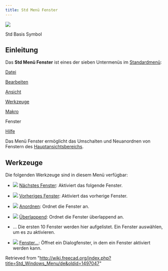 ```yaml
---
title: Std Menü Fenster
---
```


![](/images/Freecad.svg)

Std Basis Symbol

## Einleitung

Das **Std Menü Fenster** ist eines der sieben Untermenüs im [Standardmenü](/Standard_Menu/de "Standard Menu/de"):

[Datei](/Std_File_Menu/de "Std File Menu/de")

[Bearbeiten](/Std_Edit_Menu/de "Std Edit Menu/de")

[Ansicht](/Std_View_Menu/de "Std View Menu/de")

[Werkzeuge](/Std_Tools_Menu/de "Std Tools Menu/de")

[Makro](/Std_Macro_Menu/de "Std Macro Menu/de")

Fenster

[Hilfe](/Std_Help_Menu/de "Std Help Menu/de")

Das Menü Fenster ermöglicht das Umschalten und Neuanordnen von Fenstern des [Hauptansichtsbereichs](/Main_view_area/de "Main view area/de").

## Werkzeuge

Die folgenden Werkzeuge sind in diesem Menü verfügbar:

- ![](/images/Std_ActivateNextWindow.svg) [Nächstes Fenster](/Std_ActivateNextWindow/de "Std ActivateNextWindow/de"): Aktiviert das folgende Fenster.

- ![](/images/Std_ActivatePrevWindow.svg) [Vorheriges Fenster](/Std_ActivatePrevWindow/de "Std ActivatePrevWindow/de"): Aktiviert das vorherige Fenster.

- ![](/images/Std_TileWindows.svg) [Anordnen](/Std_TileWindows/de "Std TileWindows/de"): Ordnet die Fenster an.

- ![](/images/Std_CascadeWindows.svg) [Überlappend](/Std_CascadeWindows/de "Std CascadeWindows/de"): Ordnet die Fenster überlappend an.

* ... Die ersten 10 Fenster werden hier aufgelistet. Ein Fenster auswählen, um es zu aktivieren.

- ![](/images/Std_Windows.svg) [Fenster...](/Std_Windows/de "Std Windows/de"): Öffnet ein Dialogfenster, in dem ein Fenster aktiviert werden kann.

Retrieved from "<http://wiki.freecad.org/index.php?title=Std_Windows_Menu/de&oldid=1497047>"
